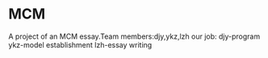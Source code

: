 # MCM
A project of an MCM essay.Team members:djy,ykz,lzh 
our job:
djy-program
ykz-model establishment
lzh-essay writing
